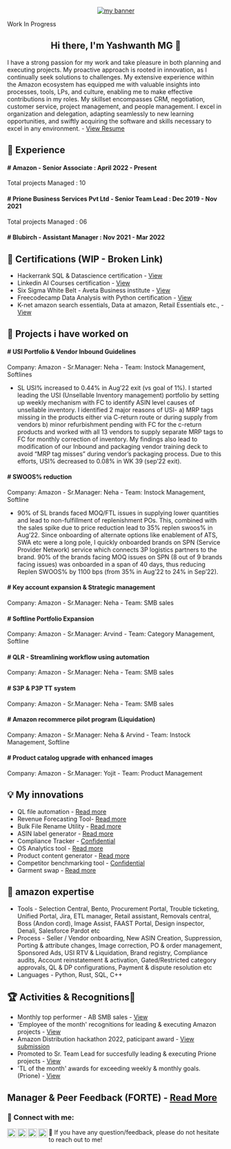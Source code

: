 <p align="center">
  <a href=""_blank" rel="noreferrer"><img src="https://github.com/yashwanthmg/res2223/blob/d480ee6dc7b2a8c1524357f60ac8aa6e77deaa3f/Main/Images/image_processing20221109-7-f1u453.jpg" alt="my banner"></a>
</p>

Work In Progress

<h2 align="center">
Hi there, I'm Yashwanth MG 👋
</h2>

I have a strong passion for my work and take pleasure in both planning and executing projects. My proactive approach is rooted in innovation, as I continually seek solutions to challenges. My extensive experience within the Amazon ecosystem has equipped me with valuable insights into processes, tools, LPs, and culture, enabling me to make effective contributions in my roles. My skillset encompasses CRM, negotiation, customer service, project management, and people management. I excel in organization and delegation, adapting seamlessly to new learning opportunities, and swiftly acquiring the software and skills necessary to excel in any environment. - <a href="https://github.com/yashwanthmg/res2223/blob/75c78666d79b3b2e7fac3f2f1dd384aa69e394f1/Main/Images/Yashwanth_Resume_Final_3.pdf" target="_blank" rel="noreferrer">View Resume</a>

                                                                                                                                                      
## 🌱 Experience

<h4 align ="left">   
# Amazon - Senior Associate : April 2022 - Present
</h4>
  Total projects Managed : 10

<h4 align ="left">
# Prione Business Services Pvt Ltd - Senior Team Lead : Dec 2019 - Nov 2021 
</h4>
 Total projects Managed : 06

 <h4 align ="left">
# Blubirch - Assistant Manager : Nov 2021 - Mar 2022 
</h4>
                                                                                                                                  
## 📜 Certifications (WIP - Broken Link)

- Hackerrank SQL & Datascience certification - <a href="" target="_blank" rel="noreferrer">View</a>
- Linkedin AI Courses certification - <a href="" target="_blank" rel="noreferrer">View</a>
- Six Sigma White Belt - Aveta Business institute - <a href="" target="_blank" rel="noreferrer">View</a>
- Freecodecamp Data Analysis with Python certification - <a href="" target="_blank" rel="noreferrer">View</a>
- K-net amazon search essentials, Data at amazon, Retail Essentials etc., - <a href="" target="_blank" rel="noreferrer">View</a>

                                                                       
## 📝 Projects i have worked on

<h4 align ="left">   
# USI Portfolio & Vendor Inbound Guidelines
</h4> Company: Amazon - Sr.Manager: Neha - Team: Instock Management, Softlines

- SL USI% increased to 0.44% in Aug’22 exit (vs goal of 1%). I started leading the USI (Unsellable Inventory management) portfolio by setting up weekly mechanism with FC to identify ASIN level causes of unsellable inventory. I identified 2 major reasons of USI- a) MRP tags missing in the products either via C-return route or during supply from vendors b) minor refurbishment pending with FC for the c-return products and worked with all 13 vendors to supply separate MRP tags to FC for monthly correction of inventory. My findings also lead to modification of our Inbound and packaging vendor training deck to avoid “MRP tag misses” during vendor’s packaging process. Due to this efforts, USI% decreased to 0.08% in WK 39 (sep’22 exit).

<h4 align ="left">
# SWOOS% reduction
</h4> Company: Amazon - Sr.Manager: Neha - Team: Instock Management, Softline

- 90% of SL brands faced MOQ/FTL issues in supplying lower quantities and lead to non-fulfillment of replenishment POs. This, combined with the sales spike due to price reduction lead to 35% replen swoos% in Aug’22. Since onboarding of alternate options like enablement of ATS, SWA etc were a long pole, I quickly onboarded brands on SPN (Service Provider Network) service which connects 3P logistics partners to the brand.  90% of the brands facing MOQ issues on SPN (8 out of 9 brands facing issues) was onboarded in a span of 40 days, thus reducing Replen SWOOS% by 1100 bps (from 35% in Aug’22 to 24% in Sep’22).

<h4 align ="left">   
# Key account expansion & Strategic management
</h4> Company: Amazon - Sr.Manager: Neha - Team: SMB sales

<h4 align ="left">   
# Softline Portfolio Expansion
</h4> Company: Amazon - Sr.Manager: Arvind - Team: Category Management, Softline 

<h4 align ="left">   
# QLR - Streamlining workflow using automation
</h4> Company: Amazon - Sr.Manager: Neha - Team: SMB sales

<h4 align ="left">   
# S3P & P3P TT system
</h4> Company: Amazon - Sr.Manager: Neha - Team: SMB sales

<h4 align ="left">   
# Amazon recommerce pilot program (Liquidation)
</h4> Company: Amazon - Sr.Manager: Neha & Arvind - Team: Instock Management, Softline

<h4 align ="left"> 
# Product catalog upgrade with enhanced images 
</h4> Company: Amazon - Sr.Manager: Yojit - Team: Product Management

## 💡 My innovations 

- QL file automation - <a href="https://github.com/yashwanthmg/ideal-engine/blob/37001371360840af66a87011094091e3799e12ab/projects/QL%20automation%20script/readme.md" target="_blank" rel="noreferrer">Read more</a>
- Revenue Forecasting Tool- <a href="https://github.com/yashwanthmg/ideal-engine/tree/9277a6fe60410360b2b53a0b8dafdb808d572936/projects/Revenue_forecast_tool" target="_blank" rel="noreferrer">Read more</a>
- Bulk File Rename Utility -  <a href="https://github.com/yashwanthmg/ideal-engine/blob/dc84409f6127e06569eab56bac363b01d358d551/projects/Bulk%20file%20rename%20utlility/README.md" target="_blank" rel="noreferrer">Read more</a>
- ASIN label generator -  <a href="https://github.com/yashwanthmg/ideal-engine/blob/8162afb7e8ec8524c5b42d8d2ad32b610614abc3/projects/asin%20label%20generator/README.md" target="_blank" rel="noreferrer">Read more</a>
- Compliance Tracker - <a href="" target="_blank" rel="noreferrer">Confidential</a>
- OS Analytics tool - <a href="https://github.com/yashwanthmg/ideal-engine/tree/9277a6fe60410360b2b53a0b8dafdb808d572936/projects/Ordersheet%20Data%20Extractor" target="_blank" rel="noreferrer">Read more</a>
- Product content generator -  <a href="https://github.com/yashwanthmg/ideal-engine/blob/1878b38a03b77f4d9c821ad7e8504a09500950c4/projects/Product%20content%20generator/README.md" target="_blank" rel="noreferrer">Read more</a>
- Competitor benchmarking tool - <a href="" target="_blank" rel="noreferrer">Confidential</a>
- Garment swap -  <a href="https://github.com/yashwanthmg/ideal-engine/blob/1878b38a03b77f4d9c821ad7e8504a09500950c4/projects/garment%20swap/SwapNet-master/README.md" target="_blank" rel="noreferrer">Read more</a>


## 💼 amazon expertise

- Tools - Selection Central, Bento, Procurement Portal, Trouble ticketing, Unified Portal, Jira, ETL manager, Retail assistant, Removals central, Boss (Andon cord), Image Assist, FAAST Portal, Design inspector, Denali, Salesforce Pardot  etc
- Process - Seller / Vendor onboarding, New ASIN Creation, Suppression, Porting & attribute changes, Image correction, PO & order management, Sponsored Ads, USI RTV & Liquidation, Brand registry, Compliance audits, Account reinstatement & activation, Gated/Restricted category approvals, QL & DP configurations, Payment & dispute resolution etc
- Languages - Python, Rust, SQL, C++


## 🏆 Activities & Recognitions🥇

- Monthly top performer - AB SMB sales - <a href="https://github.com/yashwanthmg/ideal-engine/blob/45eeb1f84b493f6ae5a14c0ee42fbf6bba3a684b/docs/amazon_performance/amazon_business/AB%20DD%20recognition.png" target="_blank" rel="noreferrer">View</a> 
- 'Employee of the month' recognitions for leading & executing Amazon projects - <a href="https://github.com/yashwanthmg/ideal-engine/blob/01ed03bf296ad65b08f2ed0258963ba7a56baf32/docs/amazon_performance/amazon_distribution/AD%20Sep%202022%20Recognitions.pdf" target="_blank" rel="noreferrer">View</a>
- Amazon Distribution hackathon 2022, paticipant award - <a href="https://hack.amazon.com/#adhackathon/ideas/52274" target="_blank" rel="noreferrer">View submission</a> 
- Promoted to Sr. Team Lead for succesfully leading & executing Prione projects - <a href="" target="_blank" rel="noreferrer">View</a>
- 'TL of the month' awards for exceeding weekly & monthly goals. (Prione) - <a href="" target="_blank" rel="noreferrer">View</a>
     

## Manager & Peer Feedback (FORTE) - <a href="https://github.com/yashwanthmg/ideal-engine/blob/f201d359dec4b9062475c9c208a1f62eaed9ef45/docs/Forte/mmgyashw%20-%20Forte%20Q1%202023.pdf" target="_blank" rel="noreferrer">Read More</a>

                                                                                                                            

### 🤝 Connect with me: 

<a href="tel:+919535992120"><img align="left" src="https://github.com/yashwanthmg/ideal-engine/blob/b1925e8c877bfc4254ed62a3cd45268aa6991895/images/call.jpg" alt="Yashwanth MG | Phone Number" width="21px"/></a>
<a href="https://app.chime.aws/conversations/new?email=mmgyashw@amazon.com"><img align="left" src="https://github.com/yashwanthmg/ideal-engine/blob/6fe48ad830ba499dd0b3ee3e4ea607d05d4ee365/images/chime.jpg" alt="Yashwanth MG | Chime" width="21px"/></a> 
<a href="mailto:mmgyashw@amazon.com"><img align="left" src="https://github.com/yashwanthmg/ideal-engine/blob/96fc2d4b6f6372d31fc893adb346c3f8dc21b185/images/outlook.jpg" alt="Yashwanth MG | Outlook" width="21px"/></a>
<a href="https://www.linkedin.com/in/yashwanth-mg"><img align="left" src="https://raw.githubusercontent.com/yushi1007/yushi1007/main/images/linkedin.svg" alt="Yu Shi | LinkedIn" width="21px"/></a> 💬 If you have any question/feedback, please do not hesitate to reach out to me!
</br>
